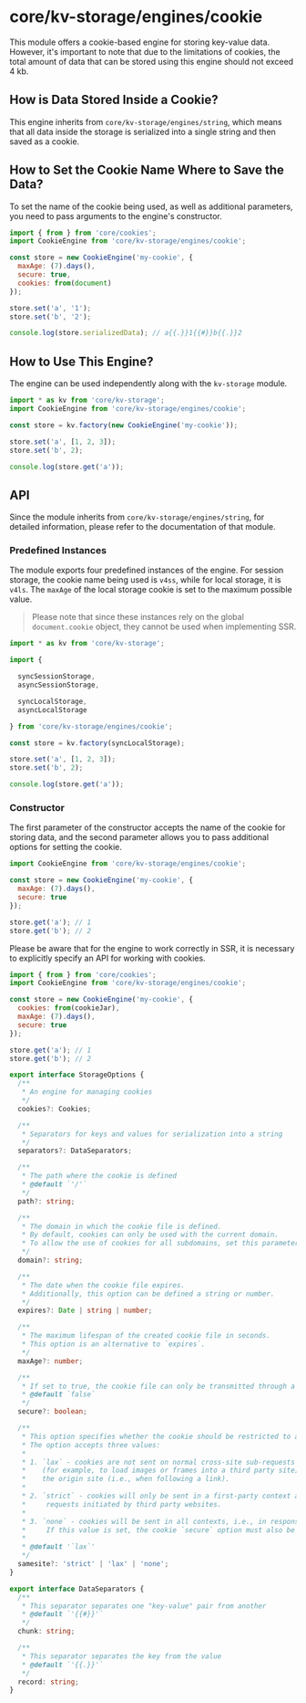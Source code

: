 # core/kv-storage/engines/cookie

This module offers a cookie-based engine for storing key-value data.
However, it's important to note that due to the limitations of cookies,
the total amount of data that can be stored using this engine should not exceed 4 kb.

## How is Data Stored Inside a Cookie?

This engine inherits from `core/kv-storage/engines/string`,
which means that all data inside the storage is serialized into a single string and then saved as a cookie.

## How to Set the Cookie Name Where to Save the Data?

To set the name of the cookie being used, as well as additional parameters,
you need to pass arguments to the engine's constructor.

```js
import { from } from 'core/cookies';
import CookieEngine from 'core/kv-storage/engines/cookie';

const store = new CookieEngine('my-cookie', {
  maxAge: (7).days(),
  secure: true,
  cookies: from(document)
});

store.set('a', '1');
store.set('b', '2');

console.log(store.serializedData); // a{{.}}1{{#}}b{{.}}2
```

## How to Use This Engine?

The engine can be used independently along with the `kv-storage` module.

```js
import * as kv from 'core/kv-storage';
import CookieEngine from 'core/kv-storage/engines/cookie';

const store = kv.factory(new CookieEngine('my-cookie'));

store.set('a', [1, 2, 3]);
store.set('b', 2);

console.log(store.get('a'));
```

## API

Since the module inherits from `core/kv-storage/engines/string`,
for detailed information, please refer to the documentation of that module.

### Predefined Instances

The module exports four predefined instances of the engine.
For session storage, the cookie name being used is `v4ss`, while for local storage, it is `v4ls`.
The `maxAge` of the local storage cookie is set to the maximum possible value.

> Please note that since these instances rely on the global `document.cookie` object,
they cannot be used when implementing SSR.

```js
import * as kv from 'core/kv-storage';

import {

  syncSessionStorage,
  asyncSessionStorage,

  syncLocalStorage,
  asyncLocalStorage

} from 'core/kv-storage/engines/cookie';

const store = kv.factory(syncLocalStorage);

store.set('a', [1, 2, 3]);
store.set('b', 2);

console.log(store.get('a'));
```

### Constructor

The first parameter of the constructor accepts the name of the cookie for storing data,
and the second parameter allows you to pass additional options for setting the cookie.

```js
import CookieEngine from 'core/kv-storage/engines/cookie';

const store = new CookieEngine('my-cookie', {
  maxAge: (7).days(),
  secure: true
});

store.get('a'); // 1
store.get('b'); // 2
```

Please be aware that for the engine to work correctly in SSR, it is necessary to explicitly specify an API for working with cookies.

```js
import { from } from 'core/cookies';
import CookieEngine from 'core/kv-storage/engines/cookie';

const store = new CookieEngine('my-cookie', {
  cookies: from(cookieJar),
  maxAge: (7).days(),
  secure: true
});

store.get('a'); // 1
store.get('b'); // 2
```

```typescript
export interface StorageOptions {
  /**
   * An engine for managing cookies
   */
  cookies?: Cookies;

  /**
   * Separators for keys and values for serialization into a string
   */
  separators?: DataSeparators;

  /**
   * The path where the cookie is defined
   * @default `'/'`
   */
  path?: string;

  /**
   * The domain in which the cookie file is defined.
   * By default, cookies can only be used with the current domain.
   * To allow the use of cookies for all subdomains, set this parameter to the value of the root domain.
   */
  domain?: string;

  /**
   * The date when the cookie file expires.
   * Additionally, this option can be defined a string or number.
   */
  expires?: Date | string | number;

  /**
   * The maximum lifespan of the created cookie file in seconds.
   * This option is an alternative to `expires`.
   */
  maxAge?: number;

  /**
   * If set to true, the cookie file can only be transmitted through a secure HTTPS connection.
   * @default `false`
   */
  secure?: boolean;

  /**
   * This option specifies whether the cookie should be restricted to a first-party/same-site context.
   * The option accepts three values:
   *
   * 1. `lax` - cookies are not sent on normal cross-site sub-requests
   *    (for example, to load images or frames into a third party site), but are sent when a user is navigating to
   *    the origin site (i.e., when following a link).
   *
   * 2. `strict` - cookies will only be sent in a first-party context and not be sent along with
   *     requests initiated by third party websites.
   *
   * 3. `none` - cookies will be sent in all contexts, i.e., in responses to both first-party and cross-origin requests.
   *     If this value is set, the cookie `secure` option must also be set (or the cookie will be blocked).
   *
   * @default '`lax`'
   */
  samesite?: 'strict' | 'lax' | 'none';
}

export interface DataSeparators {
  /**
   * This separator separates one "key-value" pair from another
   * @default `'{{#}}'`
   */
  chunk: string;

  /**
   * This separator separates the key from the value
   * @default `'{{.}}'`
   */
  record: string;
}
```
